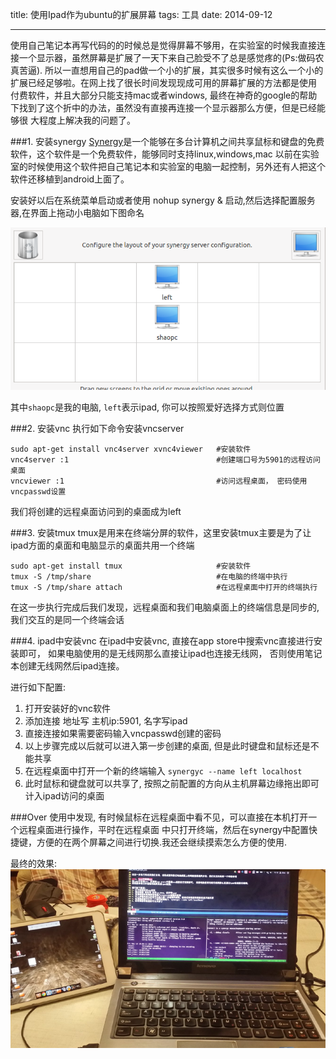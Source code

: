 title: 使用Ipad作为ubuntu的扩展屏幕
tags: 工具
date: 2014-09-12
***
使用自己笔记本再写代码的的时候总是觉得屏幕不够用，在实验室的时候我直接连接一个显示器，虽然屏幕是扩展了一天下来自己脸受不了总是感觉疼的(Ps:做码农
真苦逼). 所以一直想用自己的pad做一个小的扩展，其实很多时候有这么一个小的扩展已经足够啦。在网上找了很长时间发现现成可用的屏幕扩展的方法都是使用
付费软件，并且大部分只能支持mac或者windows, 最终在神奇的google的帮助下找到了这个折中的办法，虽然没有直接再连接一个显示器那么方便，但是已经能够很
大程度上解决我的问题了。

###1. 安装synergy
[Synergy](http://synergy-project.org)是一个能够在多台计算机之间共享鼠标和键盘的免费软件，这个软件是一个免费软件，能够同时支持linux,windows,mac
以前在实验室的时候使用这个软件把自己笔记本和实验室的电脑一起控制，另外还有人把这个软件还移植到android上面了。

安装好以后在系统菜单启动或者使用 nohup synergy & 启动,然后选择配置服务器,在界面上拖动小电脑如下图命名

![synergyconfig](/img/synergyconfig.png)

其中`shaopc`是我的电脑, `left`表示ipad, 你可以按照爱好选择方式则位置

###2. 安装vnc
执行如下命令安装vncserver

    sudo apt-get install vnc4server xvnc4viewer   #安装软件
    vnc4server :1                                 #创建端口号为5901的远程访问桌面
    vncviewer :1                                  #访问远程桌面， 密码使用vncpasswd设置

我们将创建的远程桌面访问到的桌面成为left

###3. 安装tmux
tmux是用来在终端分屏的软件，这里安装tmux主要是为了让ipad方面的桌面和电脑显示的桌面共用一个终端

    sudo apt-get install tmux                     #安装软件
    tmux -S /tmp/share                            #在电脑的终端中执行 
    tmux -S /tmp/share attach                     #在远程桌面中打开的终端执行

在这一步执行完成后我们发现，远程桌面和我们电脑桌面上的终端信息是同步的, 我们交互的是同一个终端会话

###4. ipad中安装vnc
在ipad中安装vnc, 直接在app store中搜索vnc直接进行安装即可， 如果电脑使用的是无线网那么直接让ipad也连接无线网，
否则使用笔记本创建无线网然后ipad连接。

进行如下配置:

1. 打开安装好的vnc软件
2. 添加连接 地址写 主机ip:5901, 名字写ipad
3. 直接连接如果需要密码输入vncpasswd创建的密码
4. 以上步骤完成以后就可以进入第一步创建的桌面, 但是此时键盘和鼠标还是不能共享
5. 在远程桌面中打开一个新的终端输入 `synergyc --name left localhost`
6. 此时鼠标和键盘就可以共享了, 按照之前配置的方向从主机屏幕边缘拖出即可计入ipad访问的桌面


###Over
使用中发现, 有时候鼠标在远程桌面中看不见，可以直接在本机打开一个远程桌面进行操作，平时在远程桌面
中只打开终端，然后在synergy中配置快捷键，方便的在两个屏幕之间进行切换.我还会继续摸索怎么方便的使用.

最终的效果:
![ipadubuntu](/img/ubuntuipad.png)
